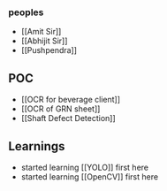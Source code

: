 ### peoples
- [[Amit Sir]]
- [[Abhijit Sir]]
- [[Pushpendra]]



## POC
- [[OCR for beverage client]]
- [[OCR of GRN sheet]]
- [[Shaft Defect Detection]]

## Learnings

- started learning [[YOLO]] first here
- started learning [[OpenCV]] first here